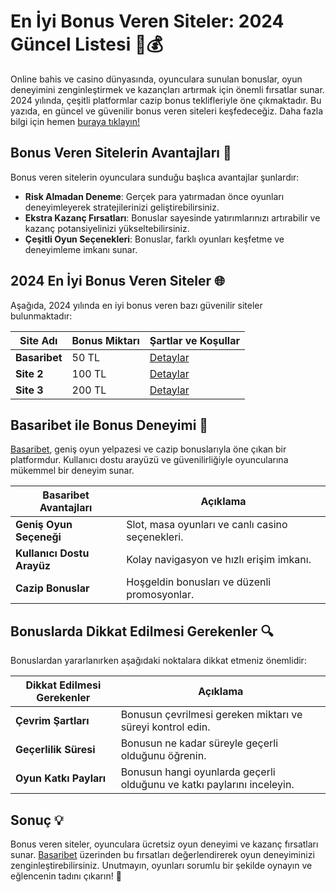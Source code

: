 # En İyi Bonus Veren Siteler: 2024 Güncel Listesi 🎁💰

Online bahis ve casino dünyasında, oyunculara sunulan bonuslar, oyun deneyimini zenginleştirmek ve kazançları artırmak için önemli fırsatlar sunar. 2024 yılında, çeşitli platformlar cazip bonus teklifleriyle öne çıkmaktadır. Bu yazıda, en güncel ve güvenilir bonus veren siteleri keşfedeceğiz. Daha fazla bilgi için hemen [buraya tıklayın!](https://casinotr.link/gWCRZ4)

## Bonus Veren Sitelerin Avantajları 🤔

Bonus veren sitelerin oyunculara sunduğu başlıca avantajlar şunlardır:

- **Risk Almadan Deneme**: Gerçek para yatırmadan önce oyunları deneyimleyerek stratejilerinizi geliştirebilirsiniz.
- **Ekstra Kazanç Fırsatları**: Bonuslar sayesinde yatırımlarınızı artırabilir ve kazanç potansiyelinizi yükseltebilirsiniz.
- **Çeşitli Oyun Seçenekleri**: Bonuslar, farklı oyunları keşfetme ve deneyimleme imkanı sunar.

## 2024 En İyi Bonus Veren Siteler 🌐

Aşağıda, 2024 yılında en iyi bonus veren bazı güvenilir siteler bulunmaktadır:

| Site Adı     | Bonus Miktarı | Şartlar ve Koşullar |
|--------------|---------------|---------------------|
| **Basaribet** | 50 TL         | [Detaylar](https://casinotr.link/gWCRZ4) |
| **Site 2**   | 100 TL        | [Detaylar](https://casinotr.link/gWCRZ4) |
| **Site 3**   | 200 TL        | [Detaylar](https://casinotr.link/gWCRZ4) |

## Basaribet ile Bonus Deneyimi 🌟

[Basaribet](https://casinotr.link/gWCRZ4), geniş oyun yelpazesi ve cazip bonuslarıyla öne çıkan bir platformdur. Kullanıcı dostu arayüzü ve güvenilirliğiyle oyuncularına mükemmel bir deneyim sunar.

| Basaribet Avantajları             | Açıklama                                              |
|-----------------------------------|------------------------------------------------------|
| **Geniş Oyun Seçeneği**           | Slot, masa oyunları ve canlı casino seçenekleri.    |
| **Kullanıcı Dostu Arayüz**        | Kolay navigasyon ve hızlı erişim imkanı.             |
| **Cazip Bonuslar**                | Hoşgeldin bonusları ve düzenli promosyonlar.         |

## Bonuslarda Dikkat Edilmesi Gerekenler 🔍

Bonuslardan yararlanırken aşağıdaki noktalara dikkat etmeniz önemlidir:

| Dikkat Edilmesi Gerekenler        | Açıklama                                              |
|-----------------------------------|------------------------------------------------------|
| **Çevrim Şartları**               | Bonusun çevrilmesi gereken miktarı ve süreyi kontrol edin. |
| **Geçerlilik Süresi**             | Bonusun ne kadar süreyle geçerli olduğunu öğrenin.   |
| **Oyun Katkı Payları**            | Bonusun hangi oyunlarda geçerli olduğunu ve katkı paylarını inceleyin. |

## Sonuç 💡

Bonus veren siteler, oyunculara ücretsiz oyun deneyimi ve kazanç fırsatları sunar. [Basaribet](https://casinotr.link/gWCRZ4) üzerinden bu fırsatları değerlendirerek oyun deneyiminizi zenginleştirebilirsiniz. Unutmayın, oyunları sorumlu bir şekilde oynayın ve eğlencenin tadını çıkarın! 🎊
